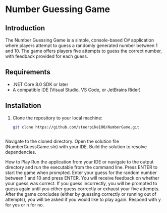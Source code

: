 # Number Guessing Game

## Introduction
The Number Guessing Game is a simple, console-based C# application where players attempt to guess a randomly generated number between 1 and 10. The game offers players five attempts to guess the correct number, with feedback provided for each guess.

## Requirements
- .NET Core 8.0 SDK or later
- A compatible IDE (Visual Studio, VS Code, or JetBrains Rider)

## Installation
1. Clone the repository to your local machine:
   ```bash
   git clone https://github.com/steerpike100/NumberGame.git



Navigate to the cloned directory.
Open the solution file (NumberGuessGame.sln) with your IDE.
Build the solution to resolve dependencies.

How to Play
Run the application from your IDE or navigate to the output directory and run the executable from the command line.
Press ENTER to start the game when prompted.
Enter your guess for the random number between 1 and 10 and press ENTER.
You will receive feedback on whether your guess was correct.
If you guess incorrectly, you will be prompted to guess again until you either guess correctly or exhaust your five attempts.
After the game concludes (either by guessing correctly or running out of attempts), you will be asked if you would like to play again. Respond with y for yes or n for no.
